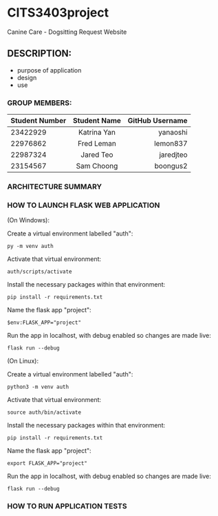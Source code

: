 # CITS3403project

Canine Care - Dogsitting Request Website

## DESCRIPTION:

- purpose of application
- design
- use

### GROUP MEMBERS:

| Student Number | Student Name | GitHub Username |
| :------------- | :----------: | --------------: |
| 23422929       | Katrina Yan  |        yanaoshi |
| 22976862       |  Fred Leman  |        lemon837 |
| 22987324       |  Jared Teo   |       jaredjteo |
| 23154567       |  Sam Choong  |        boongus2 |

### ARCHITECTURE SUMMARY

### HOW TO LAUNCH FLASK WEB APPLICATION

(On Windows):

Create a virtual environment labelled "auth":
```
py -m venv auth 
```
Activate that virtual environment:
```
auth/scripts/activate
```
Install the necessary packages within that environment:
```
pip install -r requirements.txt
```
Name the flask app "project":
```
$env:FLASK_APP="project"
```
Run the app in localhost, with debug enabled so changes are made live:
```
flask run --debug
```


(On Linux):

Create a virtual environment labelled "auth":
```
python3 -m venv auth 
```
Activate that virtual environment:
```
source auth/bin/activate
```
Install the necessary packages within that environment:
```
pip install -r requirements.txt
```
Name the flask app "project":
```
export FLASK_APP="project"
```
Run the app in localhost, with debug enabled so changes are made live:
```
flask run --debug
```



### HOW TO RUN APPLICATION TESTS

